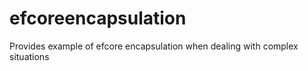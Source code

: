 # efcoreencapsulation
Provides example of efcore encapsulation when dealing with complex situations
